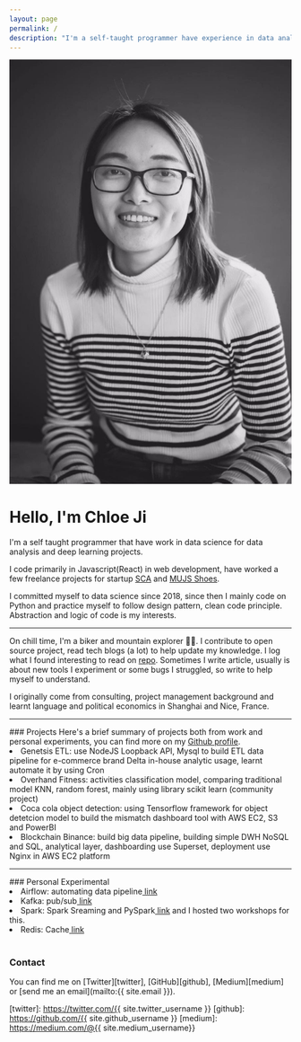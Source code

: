 ```yaml
---
layout: page
permalink: /
description: "I'm a self-taught programmer have experience in data analysis, deep learning. I like writing code and drinking coffee, and biking."
---
```


<div markdown="1" class="about">
<img src="/assets/chloe.jpeg" alt="{{ site.author }} profile pic" class="profile-pic" />

# Hello, I'm Chloe Ji 

<span class='firstletter'>I</span>'m a self taught programmer that have work in data science for data analysis and deep learning projects.<br/>

I code primarily in Javascript(React) in web development, have worked a few freelance projects for startup <a href='https://www.scachess.com/'>SCA</a> and <a href='https://www.mjus-shoes.com/'> MUJS Shoes</a>. <br/>

I committed myself to data science since 2018, since then I mainly code on Python and practice myself to follow design pattern, clean code principle. Abstraction and logic of code is my interests. 
<hr>
On chill time, I'm a biker and mountain explorer 🚴‍♀️. I contribute to open source project, read tech blogs (a lot) to help update my knowledge. I log what I found interesting to read on <a href='https://github.com/Chloejay/anti-tldr'>repo</a>. Sometimes I write article, usually is about new tools I experiment or some bugs I struggled, so write to help myself to understand. <br/>

I originally come from consulting, project management background and learnt language and political economics in Shanghai and Nice, France. 
<hr>
### Projects
Here's a brief summary of projects both from work and personal experiments, you can find more on my <a href='https://github.com/Chloejay'>Github profile</a>.
<li>Genetsis ETL: use NodeJS Loopback API, Mysql to build ETL data pipeline for e-commerce brand Delta in-house analytic usage, learnt automate it by using Cron </li>
<li>Overhand Fitness: activities classification model, comparing traditional model KNN, random forest, mainly using library scikit learn (community project)</li>
<li>Coca cola object detection: using Tensorflow framework for object detetcion model to build the mismatch dashboard tool with AWS EC2, S3 and PowerBI</li>
<li>Blockchain Binance: build big data pipeline, building simple DWH NoSQL and SQL, analytical layer, dashboarding use Superset, deployment use Nginx in AWS EC2 platform</li>
<hr>
### Personal Experimental
<li>Airflow: automating data pipeline<a href=''> link</a></li>
<li>Kafka: pub/sub<a href=''> link</a></li>
<li>Spark: Spark Sreaming and PySpark<a href=''> link</a> and I hosted two workshops for this.</li>
<li>Redis: Cache<a href=''> link</a></li> 
<br>

### Contact
You can find me on [Twitter][twitter], [GitHub][github], [Medium][medium] or [send me an email](mailto:{{ site.email }}).

[twitter]: https://twitter.com/{{ site.twitter_username }}
[github]: https://github.com/{{ site.github_username }}
[medium]: https://medium.com/@{{ site.medium_username}} 

<!-- #### <span class='info'><strong>More about me</strong></span> <br/>
###### My Data science journey <br/>

As I have talked to some of my dev friends, <strong>CS is the field can be self study, even though it's hard.</strong> Since 2018, I studied full time for half year to learn basic computer science theory, data structure, modeling and more python. I have gained much support from communities, one community I got involved is <a href='https://www.opentechschool.org/'>OpenTechSchool</a> based in Berlin, Germany. Later I got my first project experience from community CoderBunker to work with experienced data engineers and programmers. <br/>

I gained experience and industrial insights from each project and work. I'm lucky enough to have an opportunity to sharpen my skill to work for the coolest things in deep learning field, which is an R&D project related about `object detection` for Coca Cola Japan in a Dutch startup. On this end-to-end DL project, I take responsibility to build logo detection model from data labeling to model training, inference and deployment in AWS (EC2) build environment, which helps me understand how to design DS project in cloud and a agile workflow. <br/>  -->
</div> 